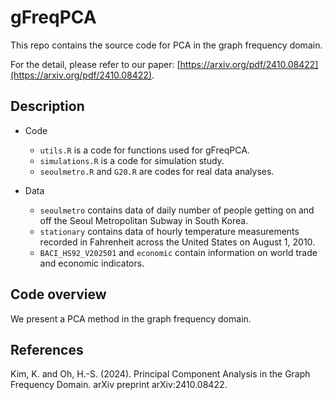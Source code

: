 # gFreqPCA

This repo contains the source code for PCA in the graph frequency domain.

For the detail, please refer to our paper: [https://arxiv.org/pdf/2410.08422](https://arxiv.org/pdf/2410.08422).

## Description

- Code
  - `utils.R` is a code for functions used for gFreqPCA.
  - `simulations.R` is a code for simulation study.
  - `seoulmetro.R` and `G20.R` are codes for real data analyses.


- Data
  - `seoulmetro` contains data of daily number of people getting on and off the Seoul Metropolitan Subway in South Korea.
  - `stationary` contains data of hourly temperature measurements recorded in Fahrenheit across the United States on August 1, 2010.
  - `BACI_HS92_V202501` and `economic` contain information on world trade and economic indicators.

## Code overview
We present a PCA method in the graph frequency domain.

## References
Kim, K. and Oh, H.-S. (2024). Principal Component Analysis in the Graph Frequency Domain. arXiv preprint arXiv:2410.08422.